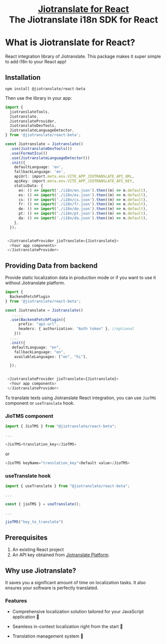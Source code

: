 <h1 align="center" style="border-bottom: none">
    <b>
        <a href="https://localization-platform.sit.translate.jio">Jiotranslate for React</a><br>
    </b>
    The Jiotranslate i18n SDK for React
    <br>
</h1>

# What is Jiotranslate for React?

React integration library of Jiotranslate. This package makes it super simple to add i18n to your React app!

## Installation

```
npm install @jiotranslate/react-beta
```

Then use the library in your app:

```typescript jsx
import {
  jiotranslateTools,
  Jiotranslate,
  JiotranslateProvider,
  JiotranslateDevTools,
  JiotranslateLanguageDetector,
} from '@jiotranslate/react-beta';

const Jiotranslate = Jiotranslate()
  .use(JiotranslateDevTools())
  .use(FormatIcu())
  .use(JiotranslateLanguageDetector())
  .init({
    defaultLanguage: 'en',
    fallbackLanguage: 'en',
    apiUrl: import.meta.env.VITE_APP_JIOTRANSLATE_API_URL,
    apiKey: import.meta.env.VITE_APP_JIOTRANSLATE_API_KEY,
    staticData: {
      en: () => import('./i18n/en.json').then((m) => m.default),
      es: () => import('./i18n/es.json').then((m) => m.default),
      cs: () => import('./i18n/cs.json').then((m) => m.default),
      fr: () => import('./i18n/fr.json').then((m) => m.default),
      de: () => import('./i18n/de.json').then((m) => m.default),
      pt: () => import('./i18n/pt.json').then((m) => m.default),
      da: () => import('./i18n/da.json').then((m) => m.default),
    },
  });


 <JiotranslateProvider jioTranslate={Jiotranslate}>
  <Your app components>
 </JiotranslateProvider>
```

## Providing Data from backend

Provide static localization data in production mode or if you want to use it without Jiotranslate platform.

```typescript jsx
import {
  BackendFetchPlugin
} from '@jiotranslate/react-beta';

const Jiotranslate = Jiotranslate()
   .....
  .use(BackendFetchPlugin({
      prefix: "api-url",
      headers: { authorization: "Auth token" }, //optional
    }))
  ....
  .init({
   defaultLanguage: "en",
    fallbackLanguage: "en",
    availableLanguages: ["en", "hi"],

  });


 <JiotranslateProvider jioTranslate={Jiotranslate}>
  <Your app components>
 </JiotranslateProvider>
```

To translate texts using Jiotranslate React integration, you can use `JioTMS` component or `useTranslate` hook.

### JioTMS component

```typescript jsx
import { JioTMS } from "@jiotranslate/react-beta";

...

<JioTMS>translation_key</JioTMS>
```

or

```typescript jsx
<JioTMS keyName="translation_key">Default value</JioTMS>
```

### useTranslate hook

```javascript
import { useTranslate } from "@jiotranslate/react-beta";

...

const { jioTMS } = useTranslate();

...

jioTMS("key_to_translate")
```

## Prerequisites

1. An existing React project
2. An API key obtained from [Jiotranslate Platform](https://localization-platform.sit.translate.jio).

## Why use Jiotranslate?

It saves you a significant amount of time on localization tasks. It also ensures your software is perfectly translated.

### Features

- Comprehensive localization solution tailored for your JavaScript application 🙌
- Seamless in-context localization right from the start 🎉

- Translation management system 🎈
